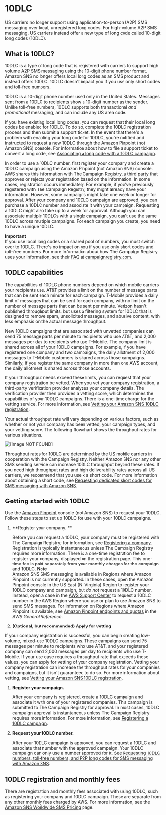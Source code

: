 # 10DLC<a name="channels-sms-originating-identities-10dlc"></a>

US carriers no longer support using application\-to\-person \(A2P\) SMS messaging over local, unregistered long codes\. For high\-volume A2P SMS messaging, US carriers instead offer a new type of long code called 10\-digit long codes \(10DLC\)\.

## What is 10DLC?<a name="sns-what-is-10dlc"></a>

10DLC is a type of long code that is registered with carriers to support high volume A2P SMS messaging using the 10\-digit phone number format\. Amazon SNS no longer offers local long codes as an SMS product and instead offers 10DLC\. 10DLC doesn't impact you if you use only short codes and toll\-free numbers\.

10DLC is a 10\-digit phone number used only in the United States\. Messages sent from a 10DLC to recipients show a 10\-digit number as the sender\. Unlike toll\-free numbers, 10DLC supports both transactional *and promotional* messaging, and can include any US area code\.

If you have existing local long codes, you can request that their local long codes be enabled for 10DLC\. To do so, complete the 10DLC registration process and then submit a support ticket\. In the event that there's a problem with enabling your long code for 10DLC, you're notified and instructed to request a new 10DLC through the Amazon Pinpoint \(not Amazon SNS\) console\. For information about how to file a support ticket to convert a long code, see [Associating a long code with a 10DLC campaign](sns-settings-associate-long-code-10dlc.md)\.

In order to use a 10DLC number, first register your company and create a 10DLC campaign using the Amazon Pinpoint \(not Amazon SNS\) console\. AWS shares this information with The Campaign Registry, a third party that approves or rejects your registration based on the information\. In some cases, registration occurs immediately\. For example, if you've previously registered with The Campaign Registry, they might already have your information\. However, some campaigns might take one week or longer for approval\. After your company and 10DLC campaign are approved, you can purchase a 10DLC number and associate it with your campaign\. Requesting a 10DLC might also take up to a week for approval\. Although you can associate multiple 10DLCs with a single campaign, you can't use the same 10DLC across multiple campaigns\. For each campaign you create, you need to have a unique 10DLC\. 

**Important**  
If you use local long codes or a shared pool of numbers, you must switch over to 10DLC\. There's no impact on you if you use only short codes and toll\-free numbers\. For more information about how The Campaign Registry uses your information, see their [FAQ](https://www.campaignregistry.com/faq/) at [campaignregistry\.com](https://www.campaignregistry.com)\.

## 10DLC capabilities<a name="sns-10dlc-capabilities"></a>

The capabilities of 10DLC phone numbers depend on which mobile carriers your recipients use\. AT&T provides a limit on the number of message parts that can be sent each minute for each campaign\. T\-Mobile provides a daily limit of messages that can be sent for each company, with no limit on the number of message parts that can be sent per minute\. Verizon hasn't published throughput limits, but uses a filtering system for 10DLC that is designed to remove spam, unsolicited messages, and abusive content, with less emphasis on the actual message throughput\.

New 10DLC campaigns that are associated with unvetted companies can send 75 message parts per minute to recipients who use AT&T, and 2,000 messages per day to recipients who use T\-Mobile\. The company limit is shared across all of your 10DLC campaigns\. For example, if you have registered one company and two campaigns, the daily allotment of 2,000 messages to T\-Mobile customers is shared across those campaigns\. Similarly, if you register the same company in more than one AWS account, the daily allotment is shared across those accounts\.

If your throughput needs exceed these limits, you can request that your company registration be vetted\. When you vet your company registration, a third\-party verification provider analyzes your company details\. The verification provider then provides a vetting score, which determines the capabilities of your 10DLC campaigns\. There is a one\-time charge for the vetting service\. For more information, see [Vetting your Amazon SNS 10DLC registration](sns-settings-register-company.md#sns-10dlc-vetting)\.

Your actual throughput rate will vary depending on various factors, such as whether or not your company has been vetted, your campaign types, and your vetting score\. The following flowchart shows the throughput rates for various situations\.

![\[Image NOT FOUND\]](http://docs.aws.amazon.com/sns/latest/dg/images/sns-10DLC.png)

Throughput rates for 10DLC are determined by the US mobile carriers in cooperation with the Campaign Registry\. Neither Amazon SNS nor any other SMS sending service can increase 10DLC throughput beyond these rates\. If you need high throughput rates and high deliverability rates across all US carriers, we recommend that you use x a short code\. For more information about obtaining a short code, see [Requesting dedicated short codes for SMS messaging with Amazon SNS](channels-sms-awssupport-short-code.md)\.

## Getting started with 10DLC<a name="sns-getting-started-with-10dlc"></a>

Use the [Amazon Pinpoint](https://console.aws.amazon.com/pinpoint/) console \(not Amazon SNS\) to request your 10DLC\. Follow these steps to set up 10DLC for use with your 10DLC campaigns\.

1. **Register your company\. **

   Before you can request a 10DLC, your company must be registered with The Campaign Registry; for information, see [Registering a company](sns-settings-register-company.md)\. Registration is typically instantaneous unless The Campaign Registry requires more information\. There is a one\-time registration fee to register your company, displayed on the registration page\. This one\-time fee is paid separately from your monthly charges for the campaign and 10DLC\. 
**Note**  
Amazon SNS SMS messaging is available in Regions where Amazon Pinpoint is not currently supported\. In these cases, open the Amazon Pinpoint console in the US East \(N\. Virginia\) Region to register your 10DLC company and campaign, but *do not* request a 10DLC number\. Instead, open a case in the [AWS Support Center](https://console.aws.amazon.com/support/home#/) to request a 10DLC number in the AWS Region where you use or plan to use Amazon SNS to send SMS messages\. For information on Regions where Amazon Pinpoint is available, see [Amazon Pinpoint endpoints and quotas](https://docs.aws.amazon.com/general/latest/gr/pinpoint.html) in the *AWS General Reference*\.

1.  **\(Optional, but recommended\) Apply for vetting**

   If your company registration is successful, you can begin creating low\-volume, mixed\-use 10DLC campaigns\. These campaigns can send 75 messages per minute to recipients who use AT&T, and your registered company can send 2,000 messages per day to recipients who use T\-Mobile\. If your use case requires a throughput rate that exceeds these values, you can apply for vetting of your company registration\. Vetting your company registration can increase the throughput rates for your companies and campaigns, but it isn't guaranteed to do so\. For more information about vetting, see [Vetting your Amazon SNS 10DLC registration](sns-settings-register-company.md#sns-10dlc-vetting)\.

1. **Register your campaign\.**

   After your company is registered, create a 10DLC campaign and associate it with one of your registered companies\. This campaign is submitted to The Campaign Registry for approval\. In most cases, 10DLC campaign approval is instantaneous unless The Campaign Registry requires more information\. For more information, see [Registering a 10DLC campaign](sns-settings-register-campaign-10dlc.md)\. 

1. **Request your 10DLC number\.**

   After your 10DLC campaign is approved, you can request a 10DLC and associate that number with the approved campaign\. Your 10DLC campaign can only use a number approved for it\. See [Requesting 10DLC numbers, toll\-free numbers, and P2P long codes for SMS messaging with Amazon SNS](channels-sms-awssupport-long-code.md)\. 

## 10DLC registration and monthly fees<a name="sns-10dlc-fees"></a>

There are registration and monthly fees associated with using 10DLC, such as registering your company and 10DLC campaign\. These are separate from any other monthly fees charged by AWS\. For more information, see the [Amazon SNS Worldwide SMS Pricing](https://aws.amazon.com/sns/sms-pricing/) page\.